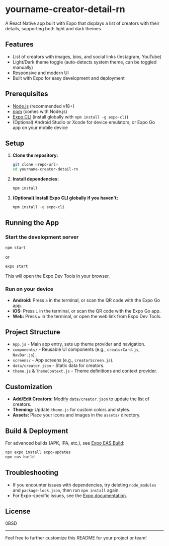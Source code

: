 # yourname-creator-detail-rn

A React Native app built with Expo that displays a list of creators with their details, supporting both light and dark themes.

## Features

- List of creators with images, bios, and social links (Instagram, YouTube)
- Light/Dark theme toggle (auto-detects system theme, can be toggled manually)
- Responsive and modern UI
- Built with Expo for easy development and deployment

## Prerequisites

- [Node.js](https://nodejs.org/) (recommended v18+)
- [npm](https://www.npmjs.com/) (comes with Node.js)
- [Expo CLI](https://docs.expo.dev/get-started/installation/) (install globally with `npm install -g expo-cli`)
- (Optional) Android Studio or Xcode for device emulators, or Expo Go app on your mobile device

## Setup

1. **Clone the repository:**
   ```sh
   git clone <repo-url>
   cd yourname-creator-detail-rn
   ```

2. **Install dependencies:**
   ```sh
   npm install
   ```

3. **(Optional) Install Expo CLI globally if you haven't:**
   ```sh
   npm install -g expo-cli
   ```

## Running the App

### Start the development server

```sh
npm start
```
or
```sh
expo start
```

This will open the Expo Dev Tools in your browser.

### Run on your device

- **Android:** Press `a` in the terminal, or scan the QR code with the Expo Go app.
- **iOS:** Press `i` in the terminal, or scan the QR code with the Expo Go app.
- **Web:** Press `w` in the terminal, or open the web link from Expo Dev Tools.

## Project Structure

- `App.js` - Main app entry, sets up theme provider and navigation.
- `components/` - Reusable UI components (e.g., `creatorCard.js`, `NavBar.js`).
- `screens/` - App screens (e.g., `creatorScreen.js`).
- `data/creator.json` - Static data for creators.
- `theme.js` & `ThemeContext.js` - Theme definitions and context provider.

## Customization

- **Add/Edit Creators:** Modify `data/creator.json` to update the list of creators.
- **Theming:** Update `theme.js` for custom colors and styles.
- **Assets:** Place your icons and images in the `assets/` directory.

## Build & Deployment

For advanced builds (APK, IPA, etc.), see [Expo EAS Build](https://docs.expo.dev/build/introduction/):

```sh
npx expo install expo-updates
npx eas build
```

## Troubleshooting

- If you encounter issues with dependencies, try deleting `node_modules` and `package-lock.json`, then run `npm install` again.
- For Expo-specific issues, see the [Expo documentation](https://docs.expo.dev/).

## License

0BSD

---

Feel free to further customize this README for your project or team! 